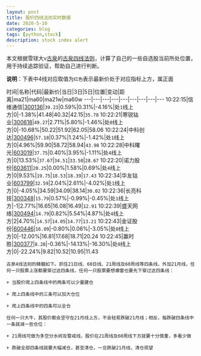 ```yaml
---
layout: post
title: 股价四线法则实时数据
date: 2020-5-10
categories: blog
tags: [python,stock]
description: stock index alert
---
```



本文根据雪球大v[古泉](https://xueqiu.com/u/7148646888)的[古泉四线法则](https://xueqiu.com/7148646888/130498192)，计算了自己的一些自选股当前所处位置，用于持续追踪验证，帮助自己进行判断。

**说明**：下表中4线对应取值为`红色`表示最新价处于对应指标上方，属正面

时间|名称|代码|最新价|当日|3日|5日|位置|变动|距离|ma21|ma60|ma21w|ma60w
---|---|---|---|---|---|---|---|---
10:22:15|信维通信|[300136](https://xueqiu.com/S/SZ300136)|`39.23`|0.59%|0.31%|-4.16%|处`1`线上方|0|-1.38%|41.48|40.32|42.15|`35.78`
10:22:21|寒锐钴业|[300618](https://xueqiu.com/S/SZ300618)|`49.27`|2.71%|5.80%|-1.46%|处`0`线上方|0|-10.68%|50.22|51.92|62.05|58.06
10:22:24|中科创达|[300496](https://xueqiu.com/S/SZ300496)|`57.18`|0.37%|1.24%|-1.42%|处`1`线上方|0|4.96%|59.90|58.72|58.94|`43.98`
10:22:28|中科曙光|[603019](https://xueqiu.com/S/SH603019)|`37.75`|0.40%|3.95%|-1.11%|处`4`线上方|0|13.53%|`37.67`|`34.51`|`33.50`|`28.67`
10:22:20|诺力股份|[603611](https://xueqiu.com/S/SH603611)|`20.25`|0.00%|1.58%|0.69%|处`4`线上方|0|9.53%|`19.75`|`18.53`|`18.39`|`17.43`
10:22:34|华友钴业|[603799](https://xueqiu.com/S/SH603799)|`32.59`|2.04%|2.61%|-4.02%|处`1`线上方|0|-4.05%|34.59|34.09|38.14|`30.02`
10:22:36|长亮科技|[300348](https://xueqiu.com/S/SZ300348)|`15.79`|0.57%|-0.99%|-0.45%|处`1`线上方|-1|2.77%|16.65|16.08|16.49|`12.91`
10:22:39|盛天网络|[300494](https://xueqiu.com/S/SZ300494)|`14.79`|0.82%|5.54%|4.87%|处`4`线上方|2|4.70%|`14.57`|`14.05`|`14.77`|`13.21`
10:22:43|金证股份|[600446](https://xueqiu.com/S/SH600446)|`16.09`|-0.80%|0.06%|-3.05%|处`0`线上方|0|-12.00%|16.81|17.68|18.71|20.24
10:22:45|赢时胜|[300377](https://xueqiu.com/S/SZ300377)|`8.28`|-0.36%|-14.13%|-16.30%|处`0`线上方|0|-22.24%|9.82|10.52|10.95|11.43

```
古泉4线法则的精髓如下。抓住21日线、60日线、21周线及60周线等四条线，外加21月线，任何一只股票上涨都要穿过这四条线，任何一只股票要想爆雷也要先下穿过这四条线：

+ 当股价爬上四条线中的两条可以少量建仓

+ 爬上四条线中的三条可以加大仓位

+ 爬上四条线中的四条可以全仓

任何一只大牛，其股价都会坚守在21月线上方，不会轻易跌破21月线；相反，每跌破四条线中一条就减一些仓位：

+ 21周线可做为多空分水岭及警戒线，股价在21周线及60周线下方就要十分慎重，多看少做

+ 跌破全部四条线就要大幅减仓，甚至清仓，一旦跌破21月线，清仓观望
```